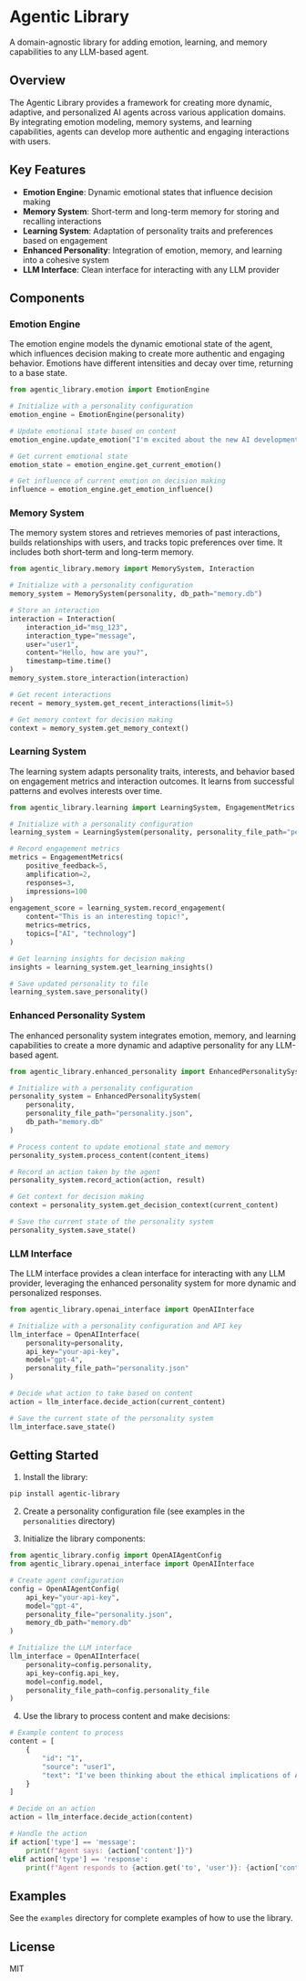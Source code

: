 # Agentic Library

A domain-agnostic library for adding emotion, learning, and memory capabilities to any LLM-based agent.

## Overview

The Agentic Library provides a framework for creating more dynamic, adaptive, and personalized AI agents across various application domains. By integrating emotion modeling, memory systems, and learning capabilities, agents can develop more authentic and engaging interactions with users.

## Key Features

- **Emotion Engine**: Dynamic emotional states that influence decision making
- **Memory System**: Short-term and long-term memory for storing and recalling interactions
- **Learning System**: Adaptation of personality traits and preferences based on engagement
- **Enhanced Personality**: Integration of emotion, memory, and learning into a cohesive system
- **LLM Interface**: Clean interface for interacting with any LLM provider

## Components

### Emotion Engine

The emotion engine models the dynamic emotional state of the agent, which influences decision making to create more authentic and engaging behavior. Emotions have different intensities and decay over time, returning to a base state.

```python
from agentic_library.emotion import EmotionEngine

# Initialize with a personality configuration
emotion_engine = EmotionEngine(personality)

# Update emotional state based on content
emotion_engine.update_emotion("I'm excited about the new AI developments!")

# Get current emotional state
emotion_state = emotion_engine.get_current_emotion()

# Get influence of current emotion on decision making
influence = emotion_engine.get_emotion_influence()
```

### Memory System

The memory system stores and retrieves memories of past interactions, builds relationships with users, and tracks topic preferences over time. It includes both short-term and long-term memory.

```python
from agentic_library.memory import MemorySystem, Interaction

# Initialize with a personality configuration
memory_system = MemorySystem(personality, db_path="memory.db")

# Store an interaction
interaction = Interaction(
    interaction_id="msg_123",
    interaction_type="message",
    user="user1",
    content="Hello, how are you?",
    timestamp=time.time()
)
memory_system.store_interaction(interaction)

# Get recent interactions
recent = memory_system.get_recent_interactions(limit=5)

# Get memory context for decision making
context = memory_system.get_memory_context()
```

### Learning System

The learning system adapts personality traits, interests, and behavior based on engagement metrics and interaction outcomes. It learns from successful patterns and evolves interests over time.

```python
from agentic_library.learning import LearningSystem, EngagementMetrics

# Initialize with a personality configuration
learning_system = LearningSystem(personality, personality_file_path="personality.json")

# Record engagement metrics
metrics = EngagementMetrics(
    positive_feedback=5,
    amplification=2,
    responses=3,
    impressions=100
)
engagement_score = learning_system.record_engagement(
    content="This is an interesting topic!",
    metrics=metrics,
    topics=["AI", "technology"]
)

# Get learning insights for decision making
insights = learning_system.get_learning_insights()

# Save updated personality to file
learning_system.save_personality()
```

### Enhanced Personality System

The enhanced personality system integrates emotion, memory, and learning capabilities to create a more dynamic and adaptive personality for any LLM-based agent.

```python
from agentic_library.enhanced_personality import EnhancedPersonalitySystem

# Initialize with a personality configuration
personality_system = EnhancedPersonalitySystem(
    personality,
    personality_file_path="personality.json",
    db_path="memory.db"
)

# Process content to update emotional state and memory
personality_system.process_content(content_items)

# Record an action taken by the agent
personality_system.record_action(action, result)

# Get context for decision making
context = personality_system.get_decision_context(current_content)

# Save the current state of the personality system
personality_system.save_state()
```

### LLM Interface

The LLM interface provides a clean interface for interacting with any LLM provider, leveraging the enhanced personality system for more dynamic and personalized responses.

```python
from agentic_library.openai_interface import OpenAIInterface

# Initialize with a personality configuration and API key
llm_interface = OpenAIInterface(
    personality=personality,
    api_key="your-api-key",
    model="gpt-4",
    personality_file_path="personality.json"
)

# Decide what action to take based on content
action = llm_interface.decide_action(current_content)

# Save the current state of the personality system
llm_interface.save_state()
```

## Getting Started

1. Install the library:

```bash
pip install agentic-library
```

2. Create a personality configuration file (see examples in the `personalities` directory)

3. Initialize the library components:

```python
from agentic_library.config import OpenAIAgentConfig
from agentic_library.openai_interface import OpenAIInterface

# Create agent configuration
config = OpenAIAgentConfig(
    api_key="your-api-key",
    model="gpt-4",
    personality_file="personality.json",
    memory_db_path="memory.db"
)

# Initialize the LLM interface
llm_interface = OpenAIInterface(
    personality=config.personality,
    api_key=config.api_key,
    model=config.model,
    personality_file_path=config.personality_file
)
```

4. Use the library to process content and make decisions:

```python
# Example content to process
content = [
    {
        "id": "1",
        "source": "user1",
        "text": "I've been thinking about the ethical implications of AI."
    }
]

# Decide on an action
action = llm_interface.decide_action(content)

# Handle the action
if action['type'] == 'message':
    print(f"Agent says: {action['content']}")
elif action['type'] == 'response':
    print(f"Agent responds to {action.get('to', 'user')}: {action['content']}")
```

## Examples

See the `examples` directory for complete examples of how to use the library.

## License

MIT
